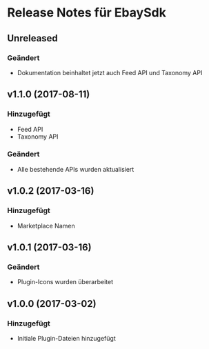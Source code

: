 # Release Notes für EbaySdk

## Unreleased
### Geändert
- Dokumentation beinhaltet jetzt auch Feed API und Taxonomy API

## v1.1.0 (2017-08-11)
### Hinzugefügt
- Feed API 
- Taxonomy API

### Geändert
- Alle bestehende APIs wurden aktualisiert

## v1.0.2 (2017-03-16)
### Hinzugefügt
- Marketplace Namen

## v1.0.1 (2017-03-16)
### Geändert
- Plugin-Icons wurden überarbeitet

## v1.0.0 (2017-03-02)
### Hinzugefügt
- Initiale Plugin-Dateien hinzugefügt